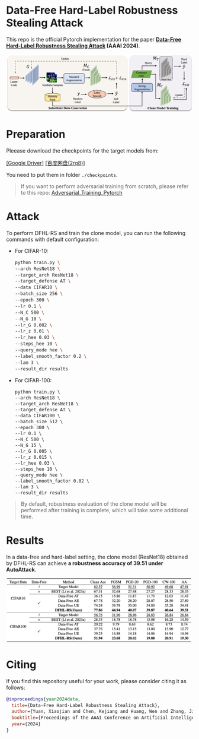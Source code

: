 # Data-Free Hard-Label Robustness Stealing Attack

This repo is the official Pytorch implementation for the paper **<a href="">Data-Free Hard-Label Robustness Stealing Attack</a> (AAAI
2024)**. 

![framework](imgs/framework.jpg)


# Preparation

Pleease download the checkpoints for the target models from:

[[Google Driver]](https://drive.google.com/drive/folders/1kBEcSe0BLu6l2rD3f6ZbK9_n0GhqUSqz?usp=sharing)  [[百度网盘(2rq8)]](https://pan.baidu.com/s/1u3zoAx-WpyCNWEvktMGZAw?pwd=2rq8) 

You need to put them in folder `./checkpoints`.

> If you want to perform adversarial training from scratch, please refer to this repo: [Adversarial_Training_Pytorch](https://github.com/LetheSec/Adversarial_Training_Pytorch/)

# Attack

To perform DFHL-RS and train the clone model, you can run the following commands with default configuration:

- For CIFAR-10:
  ```bash
  python train.py \
  --arch ResNet18 \
  --target_arch ResNet18 \
  --target_defense AT \
  --data CIFAR10 \
  --batch_size 256 \
  --epoch 300 \
  --lr 0.1 \
  --N_C 500 \
  --N_G 10 \
  --lr_G 0.002 \
  --lr_z 0.01 \
  --lr_hee 0.03 \
  --steps_hee 10 \
  --query_mode hee \
  --label_smooth_factor 0.2 \
  --lam 3 \
  --result_dir results
  ```

- For CIFAR-100:

  ```
  python train.py \
  --arch ResNet18 \
  --target_arch ResNet18 \
  --target_defense AT \
  --data CIFAR100 \
  --batch_size 512 \
  --epoch 300 \
  --lr 0.1 \
  --N_C 500 \
  --N_G 15 \
  --lr_G 0.005 \
  --lr_z 0.015 \
  --lr_hee 0.03 \
  --steps_hee 10 \
  --query_mode hee \
  --label_smooth_factor 0.02 \
  --lam 3 \
  --result_dir results
  ```

> By default, robustness evaluation of the clone model will be performed after training is complete, which will take some additional time.


# Results

In a data-free and hard-label setting, the clone model (ResNet18)  obtained by DFHL-RS can achieve **a robustness accuracy of 39.51 under AutoAttack**.

![examples](imgs/results.png)


# Citing

If you find this repository useful for your work, please consider citing it as follows:

```bibtex
@inproceedings{yuan2024data,
  title={Data-Free Hard-Label Robustness Stealing Attack},
  author={Yuan, Xiaojian and Chen, Kejiang and Huang, Wen and Zhang, Jie and Zhang, Weiming and Yu, Nenghai},
  booktitle={Proceedings of the AAAI Conference on Artificial Intelligence},
  year={2024}
}
```

